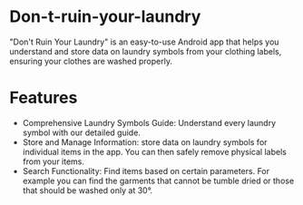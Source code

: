 # Don-t-ruin-your-laundry
"Don't Ruin Your Laundry" is an easy-to-use Android app that helps you understand and store data on laundry symbols from your clothing labels, ensuring your clothes are washed properly.
# Features
- Comprehensive Laundry Symbols Guide: Understand every laundry symbol with our detailed guide.
- Store and Manage Information: store data on laundry symbols for individual items in the app. You can then safely remove physical labels from your items.
- Search Functionality: Find items based on certain parameters. For example you can find the garments that cannot be tumble dried or those that should be washed only at 30°.
